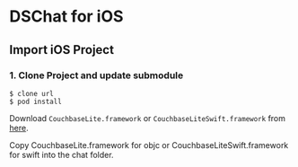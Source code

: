 DSChat for iOS
====================

Import iOS Project
------------------

### 1. Clone Project and update submodule
    $ clone url
    $ pod install

Download `CouchbaseLite.framework` or `CouchbaseLiteSwift.framework` from [here](https://developer.couchbase.com/documentation/mobile/2.0/whatsnew.html?language=ios).

Copy CouchbaseLite.framework for objc or CouchbaseLiteSwift.framework for swift into the chat folder.
